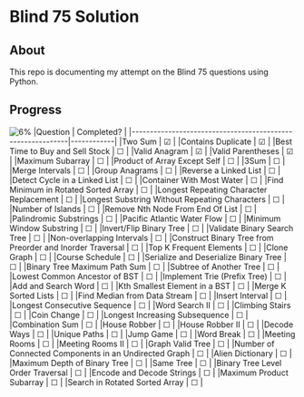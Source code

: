 # Blind 75 Solution

## About
This repo is documenting my attempt on the Blind 75 questions using Python.

## Progress
![6%](https://progress-bar.dev/6)
|Question                                                    | Completed? |
|------------------------------------------------------------|------------|
|Two Sum	                                                   | &#9745;    |
|Contains Duplicate                                          | &#9745;    |
|Best Time to Buy and Sell Stock	                           | &#9744;    |
|Valid Anagram                                               | &#9745;    |
|Valid Parentheses                                           | &#9745;    |
|Maximum Subarray	                                           | &#9744;    |
|Product of Array Except Self                                | &#9744;    |
|3Sum	                                                       | &#9744;    |
|Merge Intervals                                             | &#9744;    |
|Group Anagrams                                              | &#9744;    |
|Reverse a Linked List	                                     | &#9744;    |
|Detect Cycle in a Linked List	                             | &#9744;    |
|Container With Most Water	                                 | &#9744;    |
|Find Minimum in Rotated Sorted Array	                       | &#9744;    |
|Longest Repeating Character Replacement	                   | &#9744;    |
|Longest Substring Without Repeating Characters	             | &#9744;    |
|Number of Islands	                                         | &#9744;    |
|Remove Nth Node From End Of List	                           | &#9744;    |
|Palindromic Substrings	                                     | &#9744;    |
|Pacific Atlantic Water Flow                                 | &#9744;    |
|Minimum Window Substring                                    | &#9744;    |
|Invert/Flip Binary Tree	                                   | &#9744;    |
|Validate Binary Search Tree	                               | &#9744;    |
|Non-overlapping Intervals	                                 | &#9744;    |
|Construct Binary Tree from Preorder and Inorder Traversal   | &#9744;    |
|Top K Frequent Elements	                                   | &#9744;    |
|Clone Graph	                                               | &#9744;    |
|Course Schedule	                                           | &#9744;    |
|Serialize and Deserialize Binary Tree                       | &#9744;    |
|Binary Tree Maximum Path Sum                                | &#9744;    |
|Subtree of Another Tree	                                   | &#9744;    |
|Lowest Common Ancestor of BST	                             | &#9744;    |
|Implement Trie (Prefix Tree)	                               | &#9744;    |
|Add and Search Word	                                       | &#9744;    |
|Kth Smallest Element in a BST	                             | &#9744;    |
|Merge K Sorted Lists	                                       | &#9744;    |
|Find Median from Data Stream	                               | &#9744;    |
|Insert Interval	                                           | &#9744;    |
|Longest Consecutive Sequence	                               | &#9744;    |
|Word Search II                                              | &#9744;    |
|Climbing Stairs	                                           | &#9744;    |
|Coin Change	                                               | &#9744;    |
|Longest Increasing Subsequence	                             | &#9744;    |
|Combination Sum	                                           | &#9744;    |
|House Robber	                                               | &#9744;    |
|House Robber II	                                           | &#9744;    |
|Decode Ways	                                               | &#9744;    |
|Unique Paths                                                | &#9744;    |
|Jump Game                                                   | &#9744;    |
|Word Break                                                  | &#9744;    |
|Meeting Rooms	                                             | &#9744;    |
|Meeting Rooms II                                            | &#9744;    |
|Graph Valid Tree                                            | &#9744;    |
|Number of Connected Components in an Undirected Graph       | &#9744;    |
|Alien Dictionary                                            | &#9744;    |
|Maximum Depth of Binary Tree                                | &#9744;    |
|Same Tree	                                                 | &#9744;    |
|Binary Tree Level Order Traversal                           | &#9744;    |
|Encode and Decode Strings                                   | &#9744;    |
|Maximum Product Subarray                                    | &#9744;    |
|Search in Rotated Sorted Array                              | &#9744;    |
